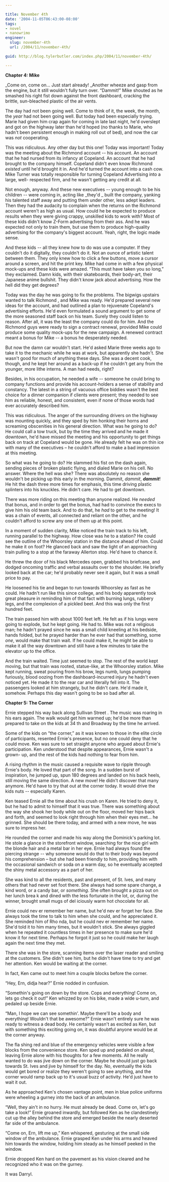 ```yaml
---

title: November 4th
date: '2004-11-05T06:43:00-08:00'
tags:
- novel
- nanowrimo
engineer:
  slug: november-4th
  url: /2004/11/november-4th/

guid: http://blog.tylerbutler.com/index.php/2004/11/november-4th/

---
```


**Chapter 4: Mike**

_Come on, come on... Just start already! _Another wheeze and gasp from the
engine, but it still wouldn't fully turn over. “Dammit!” Mike shouted as he
smashed his right fist down against the front dashboard, cracking the brittle,
sun-bleached plastic of the air vents.

The day had not been going well. Come to think of it, the week, the month,
the _year_ had not been going well. But today had been especially trying.
Marie had given him crap again for coming in late last night, he'd overslept
and got on the highway later than he'd hoped (no thanks to Marie, who hadn't
been persistent enough in making roll out of bed), and now the car was _not_
cooperating.

This was ridiculous. Any other day but this one! Today was important! Today
was the meeting about the Richmond account -- his account. An account that he
had nursed from its infancy at Copeland. An account that he had brought to the
company himself. Copeland didn't even know Richmond _existed_ until he'd
brought it in. And he'd turned the account into a cash cow. Mike Turner was
totally responsible for turning Copeland Advertising into a large, well-
respected firm, and he wasn't getting any credit at all.

Not enough, anyway. And these new executives -- young enough to be his
children -- were coming in, acting like _they'd _ built the company, yanking
his talented staff away and putting them under other, less adept leaders. Then
they had the audacity to complain when the returns on the Richmond account
weren't as high as usual. How could he be expected to produce results when
they were giving crappy, unskilled kids to work with? Most of these kids
didn't know Z-Form advertising from their ass. And he was expected not only to
train them, but use them to produce high-quality advertising for the company's
biggest account. Yeah, right, the logic made sense.

And these kids -- all they knew how to do was use a computer. If they
couldn't do it digitally, they couldn't do it. Not an ounce of artistic talent
between them. They only knew how to click a few buttons, move a cursor around
a screen, and hit the print key. Mike had come in with a few physical mock-ups
and these kids were amazed. “This must have taken you so long,” they
exclaimed. Damn kids, with their skateboards, their body-art, their Japanese
anime bullshit. They didn't know jack about advertising. How the hell did they
get degrees?

Today was the day he was going to fix the problems. The bigwigs upstairs
wanted to talk Richmond , and Mike was ready. He'd prepared several new ideas
for the account, and had outlined a plan to rejuvenate Copeland's advertising
efforts. He'd even formulated a sound argument to get some of the more
seasoned staff back on his team. Surely they could listen to reason. After
all, it was the least the company could do for him. And the Richmond guys were
ready to sign a contract renewal, provided Mike could produce some quality
mock-ups for the new campaign. A renewed contract meant a bonus for Mike -- a
bonus he desperately needed.

But now the damn car wouldn't start. He'd asked Marie three weeks ago to
take it to the mechanic while he was at work, but apparently she hadn't. She
wasn't good for much of anything these days. She was a decent cook, though,
and he kept her around as a back-up if he couldn't get any from the younger,
more lithe interns. A man had needs, right?

Besides, in his occupation, he needed a wife -- someone he could bring to
company functions and provide his account-holders a sense of stability and
constancy. The latest in a string of vacuous office biddies wasn't the best
choice for a dinner companion if clients were present; they needed to see him
as reliable, honest, and consistent, even if none of those words had ever
accurately described him.

This was ridiculous. The anger of the surrounding drivers on the highway was
mounting quickly, and they sped by him honking their horns and screaming
obscenities in his general direction. What was he going to do? He could call a
tow truck, but by the time they arrived and he made it downtown, he'd have
missed the meeting and his opportunity to get things back on track at Copeland
would be gone. He already felt he was on thin ice with many of the executives
– he couldn't afford to make a bad impression at this meeting.

So what was he going to do? He slammed his fist on the dash again, sending
pieces of broken plastic flying, and dialed Marie on his cell. No answer.
Where the hell was she? There was absolutely no reason she wouldn't be picking
up this early in the morning. Dammit, _dammit_, **_dammit_**! He hit the
dash three more times for emphasis, this time driving plastic splinters into
his knuckles. He didn't care. He had to get downtown.

There was more riding on this meeting than anyone realized. He _needed_
that bonus, and in order to get the bonus, had had to convince the execs to
give him his old team back. And to do that, he _had_ to get to the meeting!
It was a chain of events, all connected and reliant on the other, and he
couldn't afford to screw any one of them up at this point.

In a moment of sudden clarity, Mike noticed the train track to his left,
running parallel to the highway. How close was he to a station? He could see
the outline of the Whoorsley station in the distance ahead of him. Could he
make it on foot? He glanced back and saw the light of an approaching train
pulling to a stop at the faraway Allerton stop. He'd have to chance it.

He threw the door of his black Mercedes open, grabbed his briefcase, and
dodged oncoming traffic and verbal assaults over to the shoulder. He briefly
looked back at the car; he'd probably never see it again, but it was a small
price to pay.

He loosened his tie and began to run towards Whoorsley as fast as he could.
He hadn't run like this since college, and his body apparently took great
pleasure in reminding him of that fact with burning lungs, rubbery legs, and
the complexion of a pickled beet. And this was only the first hundred feet.

The train passed him with about 1000 feet left. He felt as if his lungs were
going to explode, but he kept going. He had to. Mike was not a religious man;
he hadn't prayed since he was a small child kneeling at his bedside, hands
folded, but he prayed harder than he ever had that something, some _one_,
would make that train wait. If he could make it, he might be able to make it
all the way downtown and still have a few minutes to take the elevator up to
the office.

And the train waited. Time just seemed to stop. The rest of the world kept
moving, but that train was rooted, statue-like, at the Whoorsley station. Mike
kept running, sweat pouring from his brow, legs numb, lungs pumping furiously,
blood oozing from the dashboard-incurred injury he hadn't even noticed yet. He
made it to the rear car and literally fell into it. The passengers looked at
him strangely, but he didn't care. He'd made it, somehow. Perhaps this day
wasn't going to be so bad after all.

**Chapter 5: The Corner**

Ernie stepped his way back along Sullivan Street . The music was roaring in
his ears again. The walk would get him warmed up; he'd be more than prepared
to take on the kids at 34 th and Broadway by the time he arrived.

Some of the kids on “the corner,” as it was known to those in the elite
circle of participants, resented Ernie's presence, but no one could deny that
he could move. Ken was sure to set straight anyone who argued about Ernie's
participation. Ken understood that despite appearances, Ernie wasn't a grown-
up, and the rest of the kids had nothing to fear from him.

A rising rhythm in the music caused a requisite wave to ripple through
Ernie's body. He loved that part of the song. In a sudden burst of
inspiration, he jumped up, spun 180 degrees and landed on his back heels,
still moving the same direction. A new move! He didn't discover that many
anymore. He'd have to try that out at the corner today. It would drive the
kids nuts -- especially Karen.

Ken teased Ernie all the time about his crush on Karen. He tried to deny it,
but he had to admit to himself that it was true. There was something about the
way she shook her body while out on the floor, moved her hips back and forth,
and seemed to look right through him when their eyes met... he grinned. She
should be there today, and armed with a new move, he was sure to impress her.

He rounded the corner and made his way along the Dominick's parking lot. He
stole a glance in the storefront window, searching for the nice girl with the
blonde hair and a metal bar in her eye. Ernie had always found the piercing
strange -- why someone would do that to their body was beyond his comprehension
– but she had been friendly to him, providing him with the occasional sandwich
or soda on a warm day, so he eventually accepted the shiny metal accessory as
a part of her.

She was kind to all the residents, past and present, of St. Ives, and many
others that had never set foot there. She always had some spare change, a kind
word, or a candy bar, or _something_. She often brought a pizza out on her
lunch brea k and dined with the less fortunate in the lot, or, during the
winner, brought small mugs of del iciously warm hot chocolate for all.

Ernie could nev er remember her name, but he'd nev er forget her face. She
always took the time to talk to him when she could, and he appreciated it. She
reminded him of Rho nda, but he could nev er remember her name. She'd told it
to him many times, but it wouldn't stick. She always giggled when he repeated
it countless times in her presence to make sure he'd know it for next time.
Perhaps he forgot it just so he could make her laugh again the next time they
met.

There she was in the store, scanning items over the laser reader and smiling
at the customers. She didn't see him, but he didn't have time to try and get
her attention. Ken would be waiting at the corner.

In fact, Ken came out to meet him a couple blocks before the corner.

“Hey, Ern, didja hear?” Ernie nodded in confusion.

“Somethin's going on down by the store. Cops and everything! Come on, lets
go check it out!” Ken whizzed by on his bike, made a wide u-turn, and pedaled
up beside Ernie.

“Man, I hope we can see somethin'. Maybe there'll be a body and everything!
Wouldn't that be awesome?” Ernie wasn't entirely sure he was ready to witness
a dead body. He certainly wasn't as excited as Ken, but with something this
exciting going on, it was doubtful anyone would be at the corner anyway.

The fla shing red and blue of the emergency vehicles were visible a few
blocks from the convenience store. Ken sped up and pedaled on ahead, leaving
Ernie alone with his thoughts for a few moments. All he really wanted to do
was jive down on the corner. Maybe he should just go back towards St. Ives and
jive by himself for the day. No, eventually the kids would get bored or
realize they weren't going to see anything, and the corner would ramp back up
to it's usual buzz of activity. He'd just have to wait it out.

As he approached Ken's chosen vantage point, men in blue police uniforms
were wheeling a gurney into the back of an ambulance.

“Well, they ain't in no hurry. He must already be dead. Come on, let's go
take a look!” Ernie groaned inwardly, but followed Ken as he clandestinely cut
up the alley behind the store and emerged beside the nearly deserted far side
of the ambulance.

“Come on, Ern, lift me up,” Ken whispered, gesturing at the small side
window of the ambulance. Ernie grasped Ken under his arms and heaved him
towards the window, holding him steady as he himself peeked in the window.

Ernie dropped Ken hard on the pavement as his vision cleared and he
recognized who it was on the gurney.

It was Darryl.

